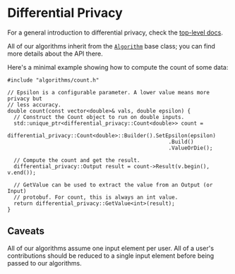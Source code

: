 
# Differential Privacy

For a general introduction to differential privacy, check the
[top-level docs](https://github.com/google/differential-privacy/blob/main/differential_privacy.md).

All of our algorithms inherit from the [`Algorithm`](algorithms/algorithm.md)
base class; you can find more details about the API there.

Here's a minimal example showing how to compute the count of some data:

```
#include "algorithms/count.h"

// Epsilon is a configurable parameter. A lower value means more privacy but
// less accuracy.
double count(const vector<double>& vals, double epsilon) {
  // Construct the Count object to run on double inputs.
  std::unique_ptr<differential_privacy::Count<double>> count =
     differential_privacy::Count<double>::Builder().SetEpsilon(epsilon)
                                                   .Build()
                                                   .ValueOrDie();

  // Compute the count and get the result.
  differential_privacy::Output result = count->Result(v.begin(), v.end());

  // GetValue can be used to extract the value from an Output (or Input)
  // protobuf. For count, this is always an int value.
  return differential_privacy::GetValue<int>(result);
}

```

## Caveats

All of our algorithms assume one input element per user. All of a user's
contributions should be reduced to a single input element before being passed to
our algorithms.
